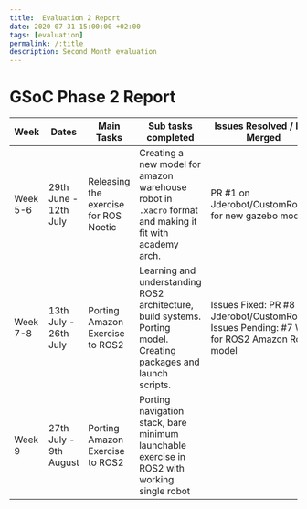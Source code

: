 ```yaml
---
title:  Evaluation 2 Report
date: 2020-07-31 15:00:00 +02:00
tags: [evaluation]
permalink: /:title
description: Second Month evaluation
---
```

# GSoC Phase 2 Report


| Week     | Dates                  | Main Tasks                            | Sub tasks completed                                                                                               | Issues Resolved / PRs Merged                                                                    | Blog              | Type                                                     | Published URL                                                                      |
|----------|------------------------|---------------------------------------|-------------------------------------------------------------------------------------------------------------------|-------------------------------------------------------------------------------------------------|-------------------|----------------------------------------------------------|------------------------------------------------------------------------------------|
| Week 5-6 | 29th June - 12th July  | Releasing the exercise for ROS Noetic | Creating a new model for amazon warehouse robot in `.xacro` format and making it fit with academy arch.           | PR #1 on Jderobot/CustomRobots for new gazebo model.                                            | Back to the start | AMAZON-WAREHOUSE-ROBOT, EXERCISE, GAZEBO, WEEK-5, WEEK-6 | https://theroboticsclub.github.io/colab-gsoc2020-Shreyas_Gokhale/back-to-the-start |
| Week 7-8 | 13th July - 26th July  | Porting Amazon Exercise to ROS2       | Learning and understanding ROS2 architecture, build systems. Porting model. Creating packages and launch scripts. | Issues Fixed: PR #8 on Jderobot/CustomRobots Issues Pending: #7 WIP for ROS2 Amazon Robot model | Level 2!          | AMAZON-WAREHOUSE-ROBOT, EXERCISE, GAZEBO, ROS2, NAV2,    | https://theroboticsclub.github.io/colab-gsoc2020-Shreyas_Gokhale/level-2           |
| Week 9   | 27th July - 9th August | Porting Amazon Exercise to ROS2       | Porting navigation stack, bare minimum launchable exercise in ROS2 with working single robot                      |                                                                                                 | Finding the way   | Research                                                 | https://theroboticsclub.github.io/colab-gsoc2020-Shreyas_Gokhale/finding-the-way   |
